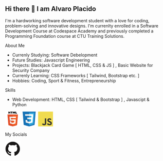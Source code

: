## Hi there 👋 I am Alvaro Placido

I'm a hardworking software development student with a love for coding, problem-solving and innovative designs. I'm currenlty enrolled in a Software Development Course at Codespace Academy and previously completed a Programming Foundation course at CTU Training Solutions. 

About Me
<ul>
  <li> Currenly Studying: Software Debelopment </li>
  <li> Future Studies: Javascript Engineering </li>
  <li> Projects: Blackjack Card Game [ HTML, CSS & JS ] , Basic Website for Security Company </li>
  <li> Currenly Learning: CSS Frameworks [ Tailwind, Bootstrap etc. ] </li>
  <li> Hobbies: Coding, Sport & Fitness, Entrepreneurship </li>
</ul>

Skills
<ul>
  <li>Web Development: HTML, CSS [ Tailwind & Bootstrap ] , Javascipt & Python </li>
</ul>
<img src="https://github.com/devicons/devicon/blob/master/icons/html5/html5-original-wordmark.svg?short_path=fcf9ff5" width="50" height="50">
<img src="https://github.com/devicons/devicon/blob/master/icons/css3/css3-original.svg" width ="50" height="50">
<img src="https://github.com/devicons/devicon/blob/master/icons/javascript/javascript-original.svg" width ="50" height="50">







My Socials

<img src="https://github.com/devicons/devicon/blob/master/icons/github/github-original.svg" width ="50" height="50">

<!--
**AlvaroP2003/AlvaroP2003** is a ✨ _special_ ✨ repository because its `README.md` (this file) appears on your GitHub profile.

Here are some ideas to get you started:

- 🔭 I’m currently working on ...
- 🌱 I’m currently learning ...
- 👯 I’m looking to collaborate on ...
- 🤔 I’m looking for help with ...
- 💬 Ask me about ...
- 📫 How to reach me: ...
- 😄 Pronouns: ...
- ⚡ Fun fact: ...
-->
